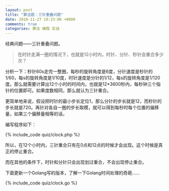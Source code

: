 ```yaml
---
layout: post
title: "算法题：三针重叠问题"
date: 2018-11-27 19:23:06 +0800
comments: true
categories: 算法 编程 实战
---
```

经典问题——三针重叠问题。

> 在时针走满一圈的情况下，也就是12小时内，时针、分针、秒针会重合多少次？

分析一下：秒针60s走完一整圈，每秒的旋转角度是6度，分针速度是秒针的1/60，每s的旋转角度是1/10度，时针速度是分针的1/12，每s的旋转角度是1/120度。那么就需要计算出12个小时的时间内，也就是12*3600秒内，每秒钟三个指针的位置即可。如果度数相同，那么就认为三针重合。

<!-- more -->

更简单地来说，假设把时针的最小步长定位1，那么分针的步长就是12，而秒针的步长就是720。再针对各自一圈的步长取模，就可以得到每秒时每个位置的偏移量，如果三个偏移量相等的话，

编写程序如下：

{% include_code quiz/clock.php %}

所以，在12个小时内，三针重合只有在0点和12点的时候才会出现。这个时候是真正的停止重合。

而在其他的条件下，时针和分针只会出现划过重合，不会出现停止重合。

下面更新一个Golang写的版本，了解一下Golang时间处理的奇葩……

{% include_code quiz/clock.go %}